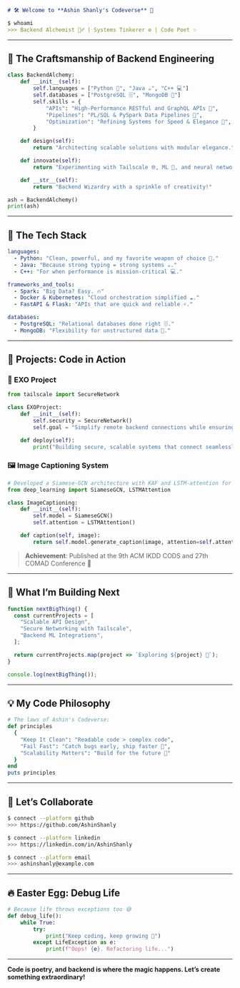 ```markdown
# 🛠️ Welcome to **Ashin Shanly's Codeverse** 🌌

$ whoami
>>> Backend Alchemist 🧙‍♂️ | Systems Tinkerer ⚙️ | Code Poet ✨
```

---

## 🌟 The Craftsmanship of Backend Engineering

```python
class BackendAlchemy:
    def __init__(self):
        self.languages = ["Python 🐍", "Java ☕", "C++ 💻"]
        self.databases = ["PostgreSQL 🗄️", "MongoDB 📂"]
        self.skills = {
            "APIs": "High-Performance RESTful and GraphQL APIs 🚀",
            "Pipelines": "PL/SQL & PySpark Data Pipelines 🌊",
            "Optimization": "Refining Systems for Speed & Elegance 🧬",
        }

    def design(self):
        return "Architecting scalable solutions with modular elegance."

    def innovate(self):
        return "Experimenting with Tailscale 🌐, ML 🤖, and neural networks 🧠."

    def __str__(self):
        return "Backend Wizardry with a sprinkle of creativity!"

ash = BackendAlchemy()
print(ash)
```

---

## 📂 The Tech Stack

```yaml
languages:
  - Python: "Clean, powerful, and my favorite weapon of choice 🐍."
  - Java: "Because strong typing = strong systems ☕."
  - C++: "For when performance is mission-critical 💻."

frameworks_and_tools:
  - Spark: "Big Data? Easy. 🔥"
  - Docker & Kubernetes: "Cloud orchestration simplified ☁️."
  - FastAPI & Flask: "APIs that are quick and reliable ⚡."

databases:
  - PostgreSQL: "Relational databases done right 🗄️."
  - MongoDB: "Flexibility for unstructured data 📂."
```

---

## 🧩 Projects: Code in Action

### 🌌 EXO Project
```python
from tailscale import SecureNetwork

class EXOProject:
    def __init__(self):
        self.security = SecureNetwork()
        self.goal = "Simplify remote backend connections while ensuring ironclad security."

    def deploy(self):
        print("Building secure, scalable systems that connect seamlessly!")
```

### 🖼️ Image Captioning System
```python
# Developed a Siamese-GCN architecture with KAF and LSTM-attention for image captioning
from deep_learning import SiameseGCN, LSTMAttention

class ImageCaptioning:
    def __init__(self):
        self.model = SiameseGCN()
        self.attention = LSTMAttention()

    def caption(self, image):
        return self.model.generate_caption(image, attention=self.attention)
```
> **Achievement**: Published at the 9th ACM IKDD CODS and 27th COMAD Conference 🎉

---

## 🌱 What I’m Building Next

```javascript
function nextBigThing() {
  const currentProjects = [
    "Scalable API Design",
    "Secure Networking with Tailscale",
    "Backend ML Integrations",
  ];

  return currentProjects.map(project => `Exploring ${project} 🚀`);
}

console.log(nextBigThing());
```

---

## 💡 My Code Philosophy

```ruby
# The laws of Ashin's Codeverse:
def principles
  {
    "Keep It Clean": "Readable code > complex code",
    "Fail Fast": "Catch bugs early, ship faster 🐞",
    "Scalability Matters": "Build for the future 🚀"
  }
end
puts principles
```

---

## 🤝 Let’s Collaborate

```bash
$ connect --platform github
>>> https://github.com/AshinShanly

$ connect --platform linkedin
>>> https://linkedin.com/in/AshinShanly

$ connect --platform email
>>> ashinshanly@example.com
```

---

## 🔥 Easter Egg: Debug Life
```python
# Because life throws exceptions too 😅
def debug_life():
    while True:
        try:
            print("Keep coding, keep growing 🚀")
        except LifeException as e:
            print(f"Oops! {e}. Refactoring life...")
```

---

**Code is poetry, and backend is where the magic happens. Let’s create something extraordinary!**


